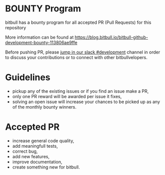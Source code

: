 # BOUNTY Program
bitbull has a bounty program for all accepted PR (Pull Requests) for this repository

More information can be found at https://blog.bitbull.io/bitbull-github-development-bounty-113806ae9ffe

Before pushing PR, please [jump in our slack #development](https://bitbull.io/slack) channel in order to discuss your contributions or to connect with other bitbullvelopers.

# Guidelines
- pickup any of the existing issues or if you find an issue make a PR,
- only one PR reward will be awarded per issue it fixes,
- solving an open issue will increase your chances to be picked up as any of the monthly bounty winners.

# Accepted PR
- increase general code quality,
- add meaningfull tests,
- correct bug,
- add new features,
- improve documentation,
- create something new for bitbull.
